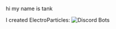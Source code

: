 hi my name is tank

I created ElectroParticles:
![Discord Bots](https://top.gg/api/widget/776871943710179368.svg)
